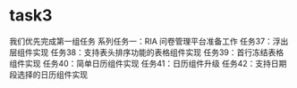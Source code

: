 # task3
我们优先完成第一组任务
系列任务一：RIA 问卷管理平台准备工作
        任务37：浮出层组件实现
        任务38：支持表头排序功能的表格组件实现
        任务39：首行冻结表格组件实现
        任务40：简单日历组件实现
        任务41：日历组件升级
        任务42：支持日期段选择的日历组件实现
